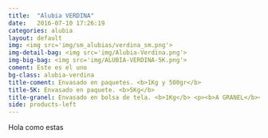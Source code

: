 ```yaml
---
title:  "Alubia VERDINA"
date:   2016-07-10 17:26:19
categories: alubia
layout: default
img: <img src='img/sm_alubias/verdina_sm.png'>
img-detail-bag: <img src='img/Alubia-Verdina.png'>
img-big-bag: <img src='img/ALUBIA-VERDINA-5K.png'>
coment: Este es el uno
bg-class: alubia-verdina 
title-coment: Envasado en paquetes. <b>1Kg y 500gr</b>
title-5K: Envasado en paquete. <b>5Kg</b>
title-granel: Envasado en bolsa de tela. <b>1Kg</b> <p><b>A GRANEL</b><br> Envasado en bolsa de <b>10Kg, 25Kg</b> 
side: products-left
---
```


Hola como estas